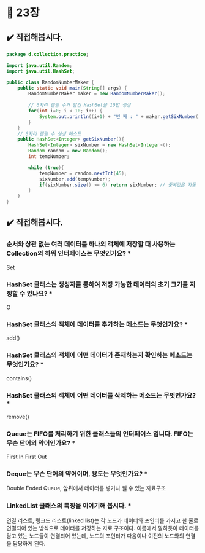 # :pushpin: 23장

## ✔️ 직접해봅시다.
```java
package d.collection.practice;

import java.util.Random;
import java.util.HashSet;

public class RandomNumberMaker {
    public static void main(String[] args) {
        RandomNumberMaker maker = new RandomNumberMaker();
        
        // 6자리 랜덤 수가 담긴 HashSet을 10번 생성
        for(int i=0; i < 10; i++) {
            System.out.println((i+1) + "번 째 : " + maker.getSixNumber());
        }
    }
    // 6자리 랜덤 수 생성 메소드
    public HashSet<Integer> getSixNumber(){
        HashSet<Integer> sixNumber = new HashSet<Integer>();
        Random random = new Random();
        int tempNumber;

        while (true){
            tempNumber = random.nextInt(45);
            sixNumber.add(tempNumber);
            if(sixNumber.size() >= 6) return sixNumber; // 중복값은 자동 삭제되기 때문에 길이가 6이 될 때까지 loop!
        }
    }
}
```

## ✔️ 직접해봅시다.
### 순서와 상관 없는 여러 데이터를 하나의 객체에 저장할 때 사용하는 Collection의 하위 인터페이스는 무엇인가요? *
Set

### HashSet 클래스는 생성자를 통하여 저장 가능한 데이터의 초기 크기를 지정할 수 있나요? *
O

### HashSet 클래스의 객체에 데이터를 추가하는 메소드는 무엇인가요? *
add()

### HashSet 클래스의 객체에 어떤 데이터가 존재하는지 확인하는 메소드는 무엇인가요? *
contains()

### HashSet 클래스의 객체에 어떤 데이터를 삭제하는 메소드는 무엇인가요? *
remove()

### Queue는 FIFO를 처리하기 위한 클래스들의 인터페이스 입니다. FIFO는 무슨 단어의 약어인가요? *
First In First Out
 
### Deque는 무슨 단어의 약어이며, 용도는 무엇인가요? *
Double Ended Queue, 앞뒤에서 데이터를 넣거나 뺄 수 있는 자료구조
 
### LinkedList 클래스의 특징을 이야기해 봅시다. *
연결 리스트, 링크드 리스트(linked list)는 각 노드가 데이터와 포인터를 가지고 한 줄로 연결되어 있는 방식으로 데이터를 저장하는 자료 구조이다. 이름에서 말하듯이 데이터를 담고 있는 노드들이 연결되어 있는데, 노드의 포인터가 다음이나 이전의 노드와의 연결을 담당하게 된다.
